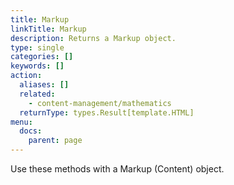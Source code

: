 ```yaml
---
title: Markup
linkTitle: Markup
description: Returns a Markup object.
type: single
categories: []
keywords: []
action:
  aliases: []
  related:
    - content-management/mathematics
  returnType: types.Result[template.HTML]
menu:
  docs:
    parent: page
---
```


Use these methods with a Markup (Content) object.
